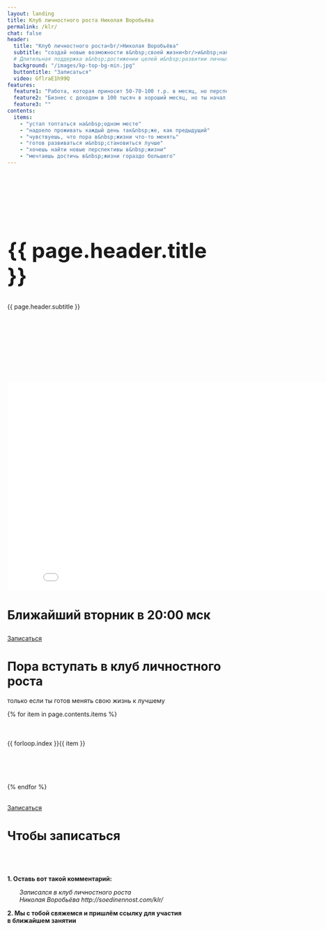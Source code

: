 ```yaml
---
layout: landing
title: Клуб личностного роста Николая Воробьёва
permalink: /klr/
chat: false
header: 
  title: "Клуб личностного роста<br/>Николая Воробьёва"
  subtitle: "создай новые возможности в&nbsp;своей жизни<br/>и&nbsp;наполни её&nbsp;крутыми результатами"
  # Длительная поддержка в&nbsp;достижении целей и&nbsp;развитии личных качеств
  background: "/images/kp-top-bg-min.jpg"
  buttontitle: "Записаться"
  video: GflraE1h99Q
features: 
  feature1: "Работа, которая приносит 50-70-100 т.р. в месяц, но перспективы роста закончились"
  feature2: "Бизнес с доходом в 100 тысяч в хороший месяц, но ты начал сомневаться и забывать, зачем открывал бизнес"
  feature3: ""
contents: 
  items:
    - "устал топтаться на&nbsp;одном месте"
    - "надоело проживать каждый день так&nbsp;же, как предыдущий"
    - "чувствуешь, что пора в&nbsp;жизни что-то менять"
    - "готов развиваться и&nbsp;становиться лучше"
    - "хочешь найти новые перспективы в&nbsp;жизни"
    - "мечтаешь достичь в&nbsp;жизни гораздо большего"
---
```


<div class="section bg-primary text-center" style="background-image: url({{ page.header.background }}); background-size: cover; background-position: center; padding: 150px 0;">
  <div class="container">
    <div class="row">
      <h1 style="margin-top: 0; font-size: 48px;">{{ page.header.title }}</h1>
      <p class="lead">
        {{ page.header.subtitle }}
      </p>
    </div>
  </div>
</div>
<div class="section bg-clouds-lighter">
  <div class="container">
    <div class="row">
      <div class="col-md-10 col-md-offset-1 text-center">
        <div class="flex-video widescreen">
          <iframe width="853" height="480" src="//www.youtube.com/embed/{{ page.header.video }}?rel=0&amp;controls=0&amp;showinfo=0" frameborder="0" allowfullscreen></iframe>
        </div>
      </div>
    </div>
    <h1 class="text-center">Ближайший вторник в&nbsp;20:00&nbsp;мск</h1>
    <div class="clock" style="margin: 2em 0; width: 620px; left: 50%; margin-left: -310px;"></div>
    <p class="text-center">
      <a class="btn btn-danger" href="#pricing"><i class="fa fa-arrow-right"></i> Записаться</a>
    </p>
  </div>
</div>

<div class="section">
  <div class="container">
    <h1 class="text-center">Пора вступать в клуб личностного роста</h1>
    <p class="lead text-muted text-center">только если ты готов менять свою жизнь к лучшему</p>
    <div class="row">
      {% for item in page.contents.items %}
        <div class="col-md-4" style="height: 100px; margin-top: 50px">
          <div class="numbercircle-md bg-nephritis text-white text-strong" style="float: left;">{{ forloop.index }}</div>
          <p style="margin-left: 4em; margin-top: 0; padding-bottom: 1em;">{{ item }}</p>
        </div>
      {% endfor %}
    </div>
    <br/>
    <p class="text-center">
      <a class="btn btn-danger" href="#pricing"><i class="fa fa-arrow-right"></i> Записаться</a>
    </p>
  </div>
</div>

<link rel="stylesheet" href="/vendor/flipclock/flipclock.css"/>

<script src="/vendor/flipclock/flipclock.js"></script>  
<script type="text/javascript" src="/vendor/moment/moment-with-locales.min.js"></script>
<script type="text/javascript" src="/vendor/moment/moment-timezone-with-data-2010-2020.min.js"></script>

<script type="text/javascript">
  var clock;

  $(document).ready(function() {
    // Set some date in the future. In this case, it's always Jan 1
    var futureDate = moment().tz('Europe/Moscow').day(2).hour(20).minute(0);

    // Calculate the difference in seconds between the future and current date
    var diff = futureDate.unix() - moment().unix();

    // Instantiate a coutdown FlipClock
    clock = $('.clock').FlipClock(diff, {
      clockFace: 'DailyCounter',
      countdown: true,
      language: 'Russian'
    });
  });
</script>

<div class="section" id="pricing">
  <div class="container">
    <h1 class="text-center">Чтобы записаться</h1>
  </div>
  <div class="content">
    <p><b>1. Оставь вот такой комментарий:</b></p>
    <p style="margin-left: 2em;"><i>Записался в клуб личностного роста<br/>Николая Воробьёва http://soedinennost.com/klr/</i></p>
    <p><b>2. Мы с тобой свяжемся и пришлём ссылку для участия<br/>в ближайшем занятии</b></p>
  </div>
  <div class="content">
    <div id="vk_comments"></div>
  </div>
</div>

<style type="text/css">
.content {
  width: 700px;
  margin: 0 auto;
  padding: 40px 0 0 0;
}
</style>

<script type="text/javascript" src="//vk.com/js/api/openapi.js?115"></script>
<script type="text/javascript">
VK.init({apiId: {{ site.vk_app_id }}, onlyWidgets: true});
VK.Widgets.Comments("vk_comments", {width: 700, limit: 100, attach: "*"}, '{{ page.stream }}');
</script>

